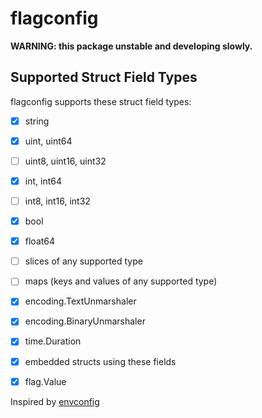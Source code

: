 # flagconfig
**WARNING: this package unstable and developing slowly.**
## Supported Struct Field Types
flagconfig supports these struct field types:

- [x] string
- [x] uint, uint64
- [ ] uint8, uint16, uint32
- [x] int,  int64
- [ ] int8, int16, int32
- [x] bool
- [x] float64
- [ ] slices of any supported type
- [ ] maps (keys and values of any supported type)
- [x] encoding.TextUnmarshaler
- [x] encoding.BinaryUnmarshaler
- [x] time.Duration
- [x] embedded structs using these fields
- [x] flag.Value


Inspired by [envconfig](https://github.com/kelseyhightower/envconfig)
